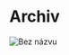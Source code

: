 # Archiv

![Bez názvu](https://user-images.githubusercontent.com/50072566/225374843-8dfc52a3-388a-4c86-82fe-6c40978d2cb9.png)
